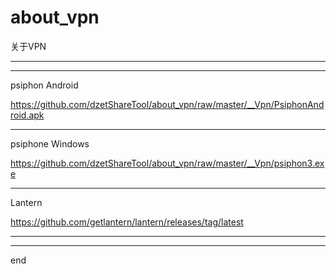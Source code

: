 # about_vpn
关于VPN

------
------

psiphon Android

https://github.com/dzetShareTool/about_vpn/raw/master/__Vpn/PsiphonAndroid.apk

------

psiphone Windows

https://github.com/dzetShareTool/about_vpn/raw/master/__Vpn/psiphon3.exe


------

Lantern

https://github.com/getlantern/lantern/releases/tag/latest

------
------

end

